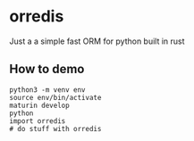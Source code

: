 # orredis

Just a a simple fast ORM for python built in rust

## How to demo

```shell
python3 -m venv env 
source env/bin/activate
maturin develop
python
import orredis
# do stuff with orredis
```
